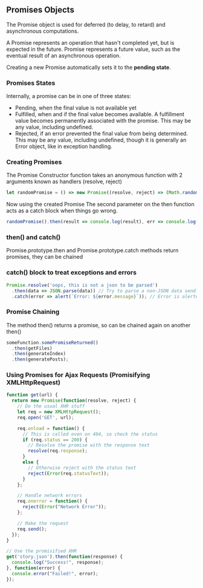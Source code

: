 ## Promises Objects

The Promise object is used for deferred (to delay, to retard) and asynchronous computations. 

A Promise represents an operation that hasn't completed yet, but is expected in the future.
Promise represents a future value, such as the eventual result of an asynchronous operation.

Creating a new Promise automatically sets it to the **pending state**.

### Promises States
Internally, a promise can be in one of three states:
- Pending, when the final value is not available yet
- Fulfilled, when and if the final value becomes available. A fulfillment value becomes permanently associated with the promise. This may be any value, including undefined.
- Rejected, if an error prevented the final value from being determined. This may be any value, including undefined, though it is generally an Error object, like in exception handling.

### Creating Promises
The Promise Constructor function takes an anonymous function with 2 arguments known as handlers (resolve, reject)
```js
let randomPromise = () => new Promise((resolve, reject) => (Math.random() > .5) ? resolve('ok') : reject('fail'));
```

Now using the created Promise
The second parameter on the then function acts as a catch block when things go wrong.
```js
randomPromise().then(result => console.log(result), err => console.log(err));
```

### then() and catch()
Promise.prototype.then and Promise.prototype.catch methods return promises, they can be chained

### catch() block to treat exceptions and errors
```js
Promise.resolve('oops, this is not a json to be parsed')
  .then(data => JSON.parse(data)) // Try to parse a non-JSON data send us to catch block
  .catch(error => alert(`Error: ${error.message}`)); // Error is alerted
```

### Promise Chaining
The method then() returns a promise, so can be chained again on another then()
```js
someFunction.somePromiseReturned()
  .then(getFiles)
  .then(generateIndex)
  .then(generatePosts);
```

### Using Promises for Ajax Requests (Promisifying XMLHttpRequest)
```js
function get(url) {
  return new Promise(function(resolve, reject) {
    // Do the usual XHR stuff
    let req = new XMLHttpRequest();
    req.open('GET', url);

    req.onload = function() {
      // This is called even on 404, so check the status
      if (req.status == 200) {
        // Resolve the promise with the response text
        resolve(req.response);
      }
      else {
        // Otherwise reject with the status text
        reject(Error(req.statusText));
      }
    };

    // Handle network errors
    req.onerror = function() {
      reject(Error("Network Error"));
    };

    // Make the request
    req.send();
  });
}

// Use the promisified XHR
get('story.json').then(function(response) {
  console.log("Success!", response);
}, function(error) {
  console.error("Failed!", error);
});

```

